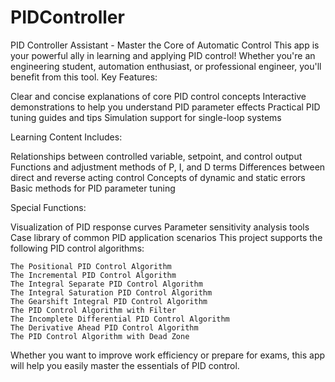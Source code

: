 # PIDController
PID Controller Assistant - Master the Core of Automatic Control
This app is your powerful ally in learning and applying PID control! Whether you're an engineering student, automation enthusiast, or professional engineer, you'll benefit from this tool.
Key Features:

Clear and concise explanations of core PID control concepts
Interactive demonstrations to help you understand PID parameter effects
Practical PID tuning guides and tips
Simulation support for single-loop systems

Learning Content Includes:

Relationships between controlled variable, setpoint, and control output
Functions and adjustment methods of P, I, and D terms
Differences between direct and reverse acting control
Concepts of dynamic and static errors
Basic methods for PID parameter tuning

Special Functions:

Visualization of PID response curves
Parameter sensitivity analysis tools
Case library of common PID application scenarios
This project supports the following PID control algorithms:

    The Positional PID Control Algorithm
    The Incremental PID Control Algorithm
    The Integral Separate PID Control Algorithm
    The Integral Saturation PID Control Algorithm
    The Gearshift Integral PID Control Algorithm
    The PID Control Algorithm with Filter
    The Incomplete Differential PID Control Algorithm
    The Derivative Ahead PID Control Algorithm
    The PID Control Algorithm with Dead Zone
Whether you want to improve work efficiency or prepare for exams, this app will help you easily master the essentials of PID control.
